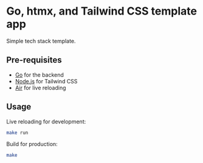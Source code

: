# Go, htmx, and Tailwind CSS template app

Simple tech stack template.

## Pre-requisites

- [Go](https://golang.org/) for the backend
- [Node.js](https://nodejs.org/en/) for Tailwind CSS
- [Air](https://github.com/cosmtrek/air) for live reloading

## Usage

Live reloading for development:

```bash
make run
```

Build for production:

```bash
make
```
